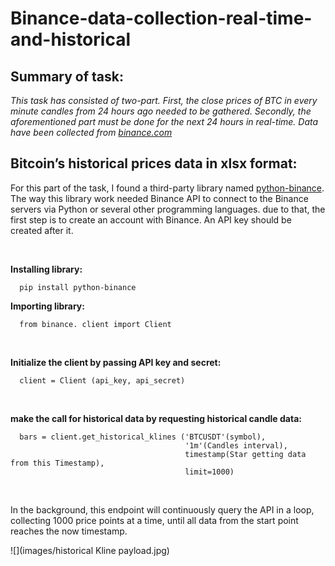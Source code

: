 # Binance-data-collection-real-time-and-historical
## Summary of task:
*This task has consisted of two-part. First, the close prices of BTC in every minute candles from 24 hours ago needed to be gathered. Secondly, the aforementioned part must be done for the next 24 hours in real-time. Data have been collected from <a href='https://www.binance.com/en'>binance.com</a>*
</br>

## Bitcoin’s historical prices data in xlsx format:
<p align="left"> For this part of the task, I found a third-party library named <a href='https://python-binance.readthedocs.io/en/latest/'>python-binance</a>. The way this library work needed Binance API to connect to the Binance servers via Python or several other programming languages. due to that, the first step is to create an account with Binance. An API key should be created after it. </p>
</br>

**Installing library:**

```
  pip install python-binance
```

**Importing library:**

```
  from binance. client import Client
```
</br>

**Initialize the client by passing API key and secret:**

```
  client = Client (api_key, api_secret)
```
</br>

**make the call for historical data by requesting historical candle data:**

```
  bars = client.get_historical_klines ('BTCUSDT'(symbol), 
                                       '1m'(Candles interval), 
                                       timestamp(Star getting data from this Timestamp), 
                                       limit=1000)
```
</br>

In the background, this endpoint will continuously query the API in a loop, collecting 1000 price points at a time, until all data from the start point reaches the now timestamp.

![](images/historical Kline payload.jpg)
